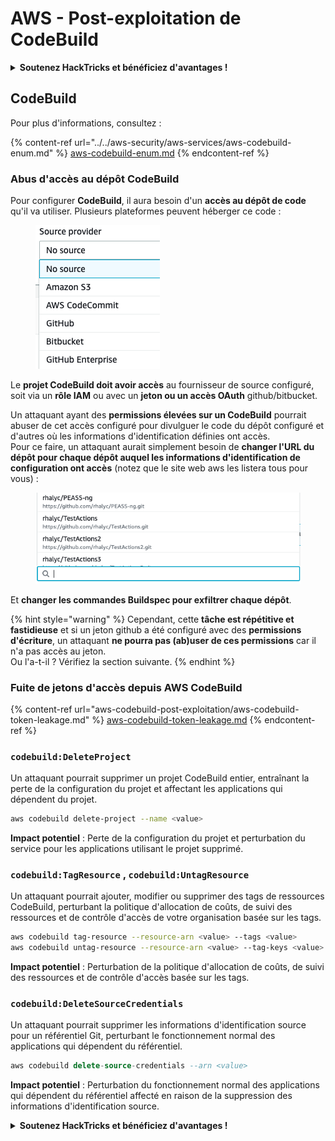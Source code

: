 # AWS - Post-exploitation de CodeBuild

<details>

<summary><strong>Soutenez HackTricks et bénéficiez d'avantages !</strong></summary>

* Si vous souhaitez voir votre **entreprise annoncée dans HackTricks** ou si vous souhaitez accéder à la **dernière version de PEASS ou télécharger HackTricks en PDF**, consultez les [**PLANS D'ABONNEMENT**](https://github.com/sponsors/carlospolop) !
* Obtenez le [**swag officiel PEASS & HackTricks**](https://peass.creator-spring.com)
* Découvrez [**The PEASS Family**](https://opensea.io/collection/the-peass-family), notre collection d'[**NFTs**](https://opensea.io/collection/the-peass-family) exclusifs
* **Rejoignez** 💬 [**le groupe Discord**](https://discord.gg/hRep4RUj7f) ou le [**groupe Telegram**](https://t.me/peass) ou **suivez** moi sur **Twitter** 🐦 [**@carlospolopm**](https://twitter.com/carlospolopm).
* **Partagez vos astuces de piratage en soumettant des PR aux** [**HackTricks**](https://github.com/carlospolop/hacktricks) et [**HackTricks Cloud**](https://github.com/carlospolop/hacktricks-cloud) **dépôts Github.**

</details>

## CodeBuild

Pour plus d'informations, consultez :

{% content-ref url="../../aws-security/aws-services/aws-codebuild-enum.md" %}
[aws-codebuild-enum.md](../../aws-security/aws-services/aws-codebuild-enum.md)
{% endcontent-ref %}

### Abus d'accès au dépôt CodeBuild

Pour configurer **CodeBuild**, il aura besoin d'un **accès au dépôt de code** qu'il va utiliser. Plusieurs plateformes peuvent héberger ce code :

<figure><img src="../../../.gitbook/assets/image (3) (5).png" alt=""><figcaption></figcaption></figure>

Le **projet CodeBuild doit avoir accès** au fournisseur de source configuré, soit via un **rôle IAM** ou avec un **jeton ou un accès OAuth** github/bitbucket.

Un attaquant ayant des **permissions élevées sur un CodeBuild** pourrait abuser de cet accès configuré pour divulguer le code du dépôt configuré et d'autres où les informations d'identification définies ont accès.\
Pour ce faire, un attaquant aurait simplement besoin de **changer l'URL du dépôt pour chaque dépôt auquel les informations d'identification de configuration ont accès** (notez que le site web aws les listera tous pour vous) :

<figure><img src="../../../.gitbook/assets/image (11).png" alt=""><figcaption></figcaption></figure>

Et **changer les commandes Buildspec pour exfiltrer chaque dépôt**.

{% hint style="warning" %}
Cependant, cette **tâche est répétitive et fastidieuse** et si un jeton github a été configuré avec des **permissions d'écriture**, un attaquant **ne pourra pas (ab)user de ces permissions** car il n'a pas accès au jeton.\
Ou l'a-t-il ? Vérifiez la section suivante.
{% endhint %}

### Fuite de jetons d'accès depuis AWS CodeBuild

{% content-ref url="aws-codebuild-post-exploitation/aws-codebuild-token-leakage.md" %}
[aws-codebuild-token-leakage.md](aws-codebuild-post-exploitation/aws-codebuild-token-leakage.md)
{% endcontent-ref %}

### `codebuild:DeleteProject`

Un attaquant pourrait supprimer un projet CodeBuild entier, entraînant la perte de la configuration du projet et affectant les applications qui dépendent du projet.

```bash
aws codebuild delete-project --name <value>
```

**Impact potentiel** : Perte de la configuration du projet et perturbation du service pour les applications utilisant le projet supprimé.

### `codebuild:TagResource` , `codebuild:UntagResource`

Un attaquant pourrait ajouter, modifier ou supprimer des tags de ressources CodeBuild, perturbant la politique d'allocation de coûts, de suivi des ressources et de contrôle d'accès de votre organisation basée sur les tags.

```bash
aws codebuild tag-resource --resource-arn <value> --tags <value>
aws codebuild untag-resource --resource-arn <value> --tag-keys <value>
```

**Impact potentiel** : Perturbation de la politique d'allocation de coûts, de suivi des ressources et de contrôle d'accès basée sur les tags.

### `codebuild:DeleteSourceCredentials`

Un attaquant pourrait supprimer les informations d'identification source pour un référentiel Git, perturbant le fonctionnement normal des applications qui dépendent du référentiel.

```sql
aws codebuild delete-source-credentials --arn <value>
```

**Impact potentiel** : Perturbation du fonctionnement normal des applications qui dépendent du référentiel affecté en raison de la suppression des informations d'identification source.

<details>

<summary><strong>Soutenez HackTricks et bénéficiez d'avantages !</strong></summary>

* Si vous souhaitez voir votre **entreprise annoncée dans HackTricks** ou si vous souhaitez accéder à la **dernière version de PEASS ou télécharger HackTricks en PDF**, consultez les [**PLANS D'ABONNEMENT**](https://github.com/sponsors/carlospolop) !
* Obtenez le [**swag officiel PEASS & HackTricks**](https://peass.creator-spring.com)
* Découvrez [**The PEASS Family**](https://opensea.io/collection/the-peass-family), notre collection d'[**NFTs**](https://opensea.io/collection/the-peass-family) exclusifs
* **Rejoignez** 💬 [**le groupe Discord**](https://discord.gg/hRep4RUj7f) ou le [**groupe Telegram**](https://t.me/peass) ou **suivez** moi sur **Twitter** 🐦 [**@carlospolopm**](https://twitter.com/carlospolopm).
* **Partagez vos astuces de piratage en soumettant des PR aux** [**HackTricks**](https://github.com/carlospolop/hacktricks) et [**HackTricks Cloud**](https://github.com/carlospolop/hacktricks-cloud) **dépôts Github.**

</details>